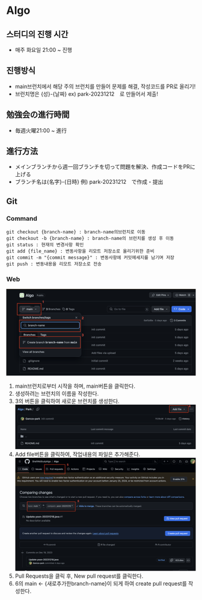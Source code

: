 # Algo

## 스터디의 진행 시간
- 매주 화요일 21:00 ~ 진행

## 진행방식
- main브런치에서 해당 주의 브런치를 만들어 문제를 해결, 작성코드를 PR로 올리기!
- 브런치명은 {성}-{날짜} ex) park-20231212　로 만들어서 제출!


## 勉強会の進行時間
- 毎週火曜21:00 ~ 進行

## 進行方法
- メインブランチから週一回ブランチを切って問題を解決、作成コードをPRに上げる
- ブランチ名は{名字}-{日時} 例) park-20231212　で作成・提出

## Git
### Command
```
git checkout {branch-name} : branch-name의브런치로 이동
git checkout -b {branch-name} : branch-name의 브런치를 생성 후 이동
git status : 현재의 변경사항 확인
git add {file_name} : 변동사항을 리모트 저장소로 올리기위한 준비
git commit -m "{commit message}" : 변동사항에 커밋메세지를 남기며 저장
git push : 변동내용을 리모트 저장소로 전송
```

### Web
![img1](img/1.png)
1. main브런치로부터 시작을 하며, main버튼을 클릭한다.
2. 생성하려는 브런치의 이름을 작성한다.
3. 3의 버튼을 클릭하여 새로운 브런치를 생성한다.
![img2](img/2.png)
4. Add file버튼을 클릭하여, 작업내용의 파일은 추가해준다.
![img3](img/3.png)
5. Pull Requests을 클릭 후, New pull request를 클릭한다.
6. 6의 main <- {새로추가한branch-name}이 되게 하여 create pull request를 작성한다.

